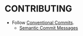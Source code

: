 # CONTRIBUTING

- Follow [Conventional Commits](https://www.conventionalcommits.org/en/v1.0.0/).
    - [Semantic Commit Messages](https://gist.github.com/joshbuchea/6f47e86d2510bce28f8e7f42ae84c716)
